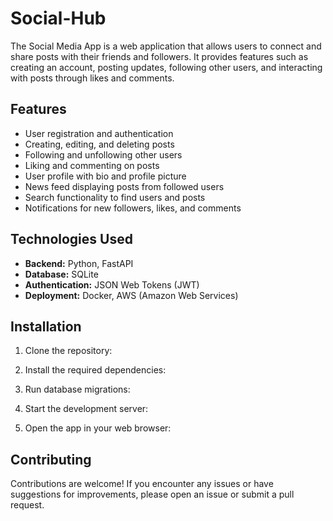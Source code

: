 # Social-Hub


The Social Media App is a web application that allows users to connect and share posts with their friends and followers. It provides features such as creating an account, posting updates, following other users, and interacting with posts through likes and comments.

## Features

- User registration and authentication
- Creating, editing, and deleting posts
- Following and unfollowing other users
- Liking and commenting on posts
- User profile with bio and profile picture
- News feed displaying posts from followed users
- Search functionality to find users and posts
- Notifications for new followers, likes, and comments

## Technologies Used

- **Backend:** Python, FastAPI
- **Database:** SQLite
- **Authentication:** JSON Web Tokens (JWT)
- **Deployment:** Docker, AWS (Amazon Web Services)

## Installation

1. Clone the repository:


2. Install the required dependencies:


4. Run database migrations:


5. Start the development server:


6. Open the app in your web browser:


## Contributing

Contributions are welcome! If you encounter any issues or have suggestions for improvements, please open an issue or submit a pull request.

